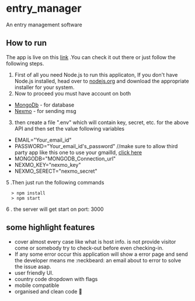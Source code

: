 # entry_manager
An entry management software



## How to run

The app is live on this [link](http://entry-manager.herokuapp.com) .You can check it out there or just follow the following steps.

1. First of all you need Node.js to run this applicaton, If you don't have Node.js installed, head over to [nodejs.org](https://nodejs.org/en/) and download the appropriate installer for your system. 
2. Now to proceed you must have account on both
  - [MongoDb](https://www.mongodb.com/cloud/atlas) - for database
  - [Nexmo](https://www.nexmo.com/) - for sending msg
3. then create a file ".env" which will contain key, secret, etc. for the above API and then set the value following variables
  - EMAIL="Your_email_id"
  - PASSWORD="Your_email_id's_password"   //make sure to allow third party app like this one to use your gmailId, [click here](https://myaccount.google.com/u/2/lesssecureapps?) 
  - MONGODB="MONGODB_Connection_url"
  - NEXMO_KEY="nexmo_key"
  - NEXMO_SERECT="nexmo_secret"

5 .Then just run the following commands
```
  > npm install 
  > npm start
```
6 . the server will get start on port: 3000 

## some highlight features

  - cover almost every case like what is host info. is not provide visitor come or somebody try to check-out before even checking-in.
  - If any some error occur this application will show a error page and send the developer means me :neckbeard: an email about to error to solve the issue asap.
  - user friendly UI.
  - country code dropdown with flags
  - mobile compatible
  - organised and clean code :dancers:
